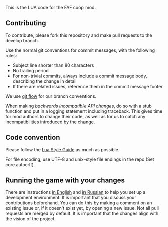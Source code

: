 This is the LUA code for the FAF coop mod.

Contributing
------------

To contribute, please fork this repository and make pull requests to the develop branch.

Use the normal git conventions for commit messages, with the following rules:

- Subject line shorter than 80 characters
- No trailing period
- For non-trivial commits, always include a commit message body, describing the change in detail
- If there are related issues, reference them in the commit message footer

We use [git flow](http://nvie.com/posts/a-successful-git-branching-model/) for our branch conventions.

When making _backwards incompatible API changes_, do so with a stub function and put in a logging statement including traceback. This gives time for mod authors to change their code, as well as for us to catch any incompatibilities introduced by the change.

Code convention
---------------

Please follow the [Lua Style Guide](http://lua-users.org/wiki/LuaStyleGuide) as much as possible.

For file encoding, use UTF-8 and unix-style file endings in the repo (Set core.autocrlf).

Running the game with your changes
----------------------------------

There are instructions [in English](setup/setup-english.md) and [in Russian](setup/setup-russian.md) to help you set up a development environment. It is important that you discuss your contributions beforehand. You can do this by making a comment on an existing issue or, if it doesn't exist yet, by opening a new issue. Not all pull requests are merged by default. It is important that the changes align with the vision of the project. 